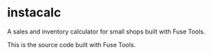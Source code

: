 # instacalc
A sales and inventory calculator for small shops built with Fuse Tools.

This is the source code built with Fuse Tools.
